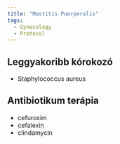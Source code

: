```yaml
---
title: "Mastitis Puerperalis"
tags:
  - Gynecology
  - Protocol
---
```


## Leggyakoribb kórokozó

- Staphylococcus aureus

## Antibiotikum terápia

- cefuroxim
- cefalexin
- clindamycin
